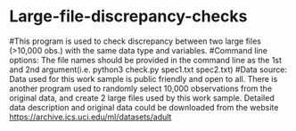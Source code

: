 # Large-file-discrepancy-checks
#This program is used to check discrepancy between two large files (>10,000 obs.) with the same data type and variables.
#Command line options: The file names should be provided in the command line as the 1st and 2nd argument(i.e. python3 check.py spec1.txt spec2.txt)
#Data source: Data used for this work sample is public friendly and open to all. There is another program used to randomly select 10,000 observations from the original data, and create 2 large files used by this work sample. Detailed data description and original data could be downloaded from the website https://archive.ics.uci.edu/ml/datasets/adult

